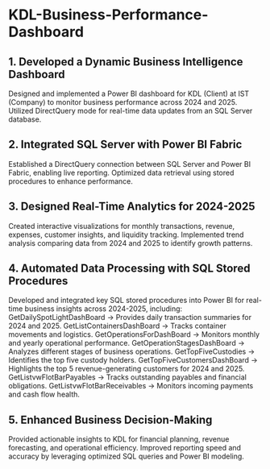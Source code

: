 # KDL-Business-Performance-Dashboard
## 1. Developed a Dynamic Business Intelligence Dashboard
Designed and implemented a Power BI dashboard for KDL (Client) at IST (Company) to monitor business performance across 2024 and 2025.
Utilized DirectQuery mode for real-time data updates from an SQL Server database.
## 2. Integrated SQL Server with Power BI Fabric
Established a DirectQuery connection between SQL Server and Power BI Fabric, enabling live reporting.
Optimized data retrieval using stored procedures to enhance performance.
## 3. Designed Real-Time Analytics for 2024-2025
Created interactive visualizations for monthly transactions, revenue, expenses, customer insights, and liquidity tracking.
Implemented trend analysis comparing data from 2024 and 2025 to identify growth patterns.
## 4. Automated Data Processing with SQL Stored Procedures
Developed and integrated key SQL stored procedures into Power BI for real-time business insights across 2024-2025, including:
GetDailySpotLightDashBoard → Provides daily transaction summaries for 2024 and 2025.
GetListContainersDashBoard → Tracks container movements and logistics.
GetOperationsForDashBoard → Monitors monthly and yearly operational performance.
GetOperationStagesDashBoard → Analyzes different stages of business operations.
GetTopFiveCustodies → Identifies the top five custody holders.
GetTopFiveCustomersDashBoard → Highlights the top 5 revenue-generating customers for 2024 and 2025.
GetListvwFlotBarPayables → Tracks outstanding payables and financial obligations.
GetListvwFlotBarReceivables → Monitors incoming payments and cash flow health.
## 5. Enhanced Business Decision-Making
Provided actionable insights to KDL for financial planning, revenue forecasting, and operational efficiency.
Improved reporting speed and accuracy by leveraging optimized SQL queries and Power BI modeling.
